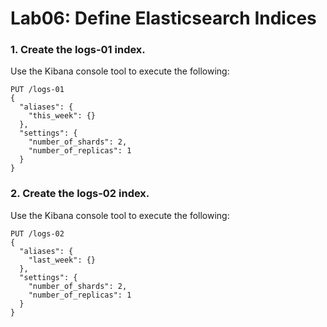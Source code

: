 # Lab06: Define Elasticsearch Indices 

### 1. Create the logs-01 index.

Use the Kibana console tool to execute the following:
```
PUT /logs-01
{
  "aliases": {
    "this_week": {}
  },
  "settings": {
    "number_of_shards": 2,
    "number_of_replicas": 1
  }
}
```
### 2. Create the logs-02 index.

Use the Kibana console tool to execute the following:
```
PUT /logs-02
{
  "aliases": {
    "last_week": {}
  },
  "settings": {
    "number_of_shards": 2,
    "number_of_replicas": 1
  }
}
```
